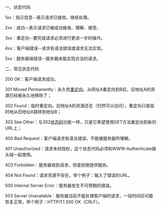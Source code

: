 一、状态代码

1xx：指示信息--表示请求已接收，继续处理。

2xx：成功--表示请求已被成功接收、理解、接受。

3xx：重定向--要完成请求必须进行更进一步的操作。

4xx：客户端错误--请求有语法错误或请求无法实现。

5xx：服务器端错误--服务器未能实现合法的请求。



二、常见状态代码

200 OK：客户端请求成功。

301 Moved Permanently：永久性[重定向](https://so.csdn.net/so/search?q=重定向&spm=1001.2101.3001.7020)。从网址A重定向到B后，旧地址A的资源已经被永久地移除了；

302 Found：临时重定向。旧地址A的资源还在（仍然可以访问），重定向只是临时地从旧地址A跳转到地址B；

303 See Other：与302[状态码](https://so.csdn.net/so/search?q=状态码&spm=1001.2101.3001.7020)功能一样，只是它希望使用GET方法重定向到新的URL上；

400 Bad Request：客户端请求有语法错误，不能被服务器所理解。

401 Unauthorized：请求未经授权，这个状态代码必须和WWW-Authenticate报头域一起使用。

403 Forbidden：服务器收到请求，但是拒绝提供服务。

404 Not Found：请求资源不存在，举个例子：输入了错误的URL。

500 Internal Server Error：服务器发生不可预期的错误。

503 Server Unavailable：服务器当前不能处理客户端的请求，一段时间后可能恢复正常，举个例子：HTTP/1.1 200 OK（CRLF）。